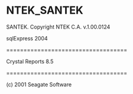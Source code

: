 # NTEK_SANTEK
SANTEK. Copyright NTEK C.A. v.1.00.0124


sqlExpress 2004




===================================


Crystal Reports 8.5


===================================


(c) 2001 Seagate Software
